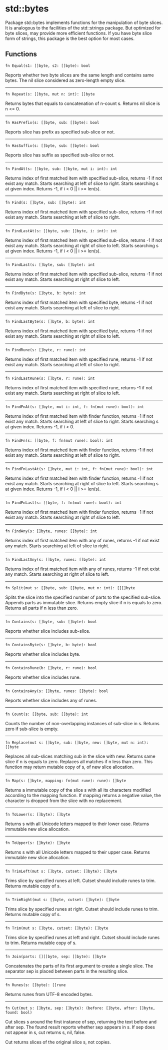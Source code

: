 # std::bytes

Package std::bytes implements functions for the manipulation of byte slices. It is analogous to the facilities of the std::strings package. But optimized for byte slices, may provide more efficient functions. If you have byte slice form of strings, this package is the best option for most cases.

## Functions

```jule
fn Equal(s1: []byte, s2: []byte): bool
```
Reports whether two byte slices are the same length and contains same bytes. The nil slice considered as zero-length empty slice.

---

```jule
fn Repeat(s: []byte, mut n: int): []byte
```
Returns bytes that equals to concatenation of n-count s.
Returns nil slice is n <= 0.

---

```jule
fn HasPrefix(s: []byte, sub: []byte): bool
```
Reports slice has prefix as specified sub-slice or not.

---

```jule
fn HasSuffix(s: []byte, sub: []byte): bool
```
Reports slice has suffix as specified sub-slice or not.

---

```jule
fn FindAt(s: []byte, sub: []byte, mut i: int): int
```
Returns index of first matched item with specified sub-slice, returns -1 if not exist any match. Starts searching at left of slice to right. Starts searching s at given index. Returns -1, if i < 0 || i >= len(s).

---

```jule
fn Find(s: []byte, sub: []byte): int
```
Returns index of first matched item with specified sub-slice, returns -1 if not exist any match. Starts searching at left of slice to right.

---

```jule
fn FindLastAt(s: []byte, sub: []byte, i: int): int
```
Returns index of first matched item with specified sub-slice, returns -1 if not exist any match. Starts searching at right of slice to left. Starts searching s at given index. Returns -1, if i < 0 || i >= len(s).

---

```jule
fn FindLast(s: []byte, sub: []byte): int
```
Returns index of first matched item with specified sub-slice, returns -1 if not exist any match. Starts searching at right of slice to left.

---

```jule
fn FindByte(s: []byte, b: byte): int
```
Returns index of first matched item with specified byte, returns -1 if not exist any match. Starts searching at left of slice to right.

---

```jule
fn FindLastByte(s: []byte, b: byte): int
```
Returns index of first matched item with specified byte, returns -1 if not exist any match. Starts searching at right of slice to left.

---

```jule
fn FindRune(s: []byte, r: rune): int
```
Returns index of first matched item with specified rune, returns -1 if not exist any match. Starts searching at left of slice to right.

---

```jule
fn FindLastRune(s: []byte, r: rune): int
```
Returns index of first matched item with specified rune, returns -1 if not exist any match. Starts searching at right of slice to left.

---

```jule
fn FindFnAt(s: []byte, mut i: int, f: fn(mut rune): bool): int
```
Returns index of first matched item with finder function, returns -1 if not exist any match. Starts searching at left of slice to right. Starts searching s at given index. Returns -1, if i < 0.

---

```jule
fn FindFn(s: []byte, f: fn(mut rune): bool): int
```
Returns index of first matched item with finder function, returns -1 if not exist any match. Starts searching at left of slice to right.

---

```jule
fn FindFnLastAt(s: []byte, mut i: int, f: fn(mut rune): bool): int
```
Returns index of first matched item with finder function, returns -1 if not exist any match. Starts searching at right of slice to left. Starts searching s at given index. Returns -1, if i < 0 || i >= len(s).

---

```jule
fn FindFnLast(s: []byte, f: fn(mut rune): bool): int
```
Returns index of first matched item with finder function, returns -1 if not exist any match. Starts searching at right of slice to left.

---

```jule
fn FindAny(s: []byte, runes: []byte): int
```
Returns index of first matched item with any of runes, returns -1 if not exist any match. Starts searching at left of slice to right.

---

```jule
fn FindLastAny(s: []byte, runes: []byte): int
```
Returns index of first matched item with any of runes, returns -1 if not exist any match. Starts searching at right of slice to left.

---

```jule
fn Split(mut s: []byte, sub: []byte, mut n: int): [][]byte
```
Splits the slice into the specified number of parts to the specified sub-slice. Appends parts as immutable slice.
Returns empty slice if n is equals to zero. Returns all parts if n less than zero.

---

```jule
fn Contains(s: []byte, sub: []byte): bool
```
Reports whether slice includes sub-slice.

---

```jule
fn ContainsByte(s: []byte, b: byte): bool
```
Reports whether slice includes byte.

---

```jule
fn ContainsRune(b: []byte, r: rune): bool
```
Reports whether slice includes rune.

---

```jule
fn ContainsAny(s: []byte, runes: []byte): bool
```
Reports whether slice includes any of runes.

---

```jule
fn Count(s: []byte, sub: []byte): int
```
Counts the number of non-overlapping instances of sub-slice in s. Returns zero if sub-slice is empty.

---

```jule
fn Replace(mut s: []byte, sub: []byte, new: []byte, mut n: int): []byte
```
Replaces all sub-slices matching sub in the slice with new. Returns same slice if n is equals to zero. Replaces all matches if n less than zero. This function may return mutable copy of s, of new slice allocation.

---

```jule
fn Map(s: []byte, mapping: fn(mut rune): rune): []byte
```
Returns a immutable copy of the slice s with all its characters modified according to the mapping function. If mapping returns a negative value, the character is dropped from the slice with no replacement.

---

```jule
fn ToLower(s: []byte): []byte
```
Returns s with all Unicode letters mapped to their lower case. Returns immutable new slice allocation.

---

```jule
fn ToUpper(s: []byte): []byte
```
Returns s with all Unicode letters mapped to their upper case. Returns immutable new slice allocation.

---

```jule
fn TrimLeft(mut s: []byte, cutset: []byte): []byte
```
Trims slice by specified runes at left. Cutset should include runes to trim. Returns mutable copy of s.

---

```jule
fn TrimRight(mut s: []byte, cutset: []byte): []byte
```
Trims slice by specified runes at right. Cutset should include runes to trim. Returns mutable copy of s.

---

```jule
fn Trim(mut s: []byte, cutset: []byte): []byte
```
Trims slice by specified runes at left and right. Cutset should include runes to trim. Returns mutable copy of s.

---

```jule
fn Join(parts: [][]byte, sep: []byte): []byte
```
Concatenates the parts of its first argument to create a single slice. The separator sep is placed between parts in the resulting slice.

---

```jule
fn Runes(s: []byte): []rune
```
Returns runes from UTF-8 encoded bytes.

---

```jule
fn Cut(mut s: []byte, sep: []byte): (before: []byte, after: []byte, found: bool)
```
Cut slices s around the first instance of sep, returning the text before and after sep.
The found result reports whether sep appears in s.
If sep does not appear in s, cut returns s, nil, false.

Cut returns slices of the original slice s, not copies.
